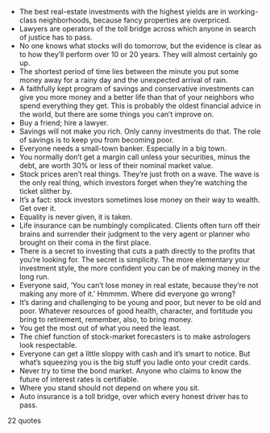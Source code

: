  - The best real-estate investments with the highest yields are in working-class neighborhoods, because fancy properties are overpriced.
 - Lawyers are operators of the toll bridge across which anyone in search of justice has to pass.
 - No one knows what stocks will do tomorrow, but the evidence is clear as to how they’ll perform over 10 or 20 years. They will almost certainly go up.
 - The shortest period of time lies between the minute you put some money away for a rainy day and the unexpected arrival of rain.
 - A faithfully kept program of savings and conservative investments can give you more money and a better life than that of your neighbors who spend everything they get. This is probably the oldest financial advice in the world, but there are some things you can’t improve on.
 - Buy a friend; hire a lawyer.
 - Savings will not make you rich. Only canny investments do that. The role of savings is to keep you from becoming poor.
 - Everyone needs a small-town banker. Especially in a big town.
 - You normally don’t get a margin call unless your securities, minus the debt, are worth 30% or less of their nominal market value.
 - Stock prices aren’t real things. They’re just froth on a wave. The wave is the only real thing, which investors forget when they’re watching the ticket slither by.
 - It’s a fact: stock investors sometimes lose money on their way to wealth. Get over it.
 - Equality is never given, it is taken.
 - Life insurance can be numbingly complicated. Clients often turn off their brains and surrender their judgment to the very agent or planner who brought on their coma in the first place.
 - There is a secret to investing that cuts a path directly to the profits that you’re looking for. The secret is simplicity. The more elementary your investment style, the more confident you can be of making money in the long run.
 - Everyone said, ‘You can’t lose money in real estate, because they’re not making any more of it.’ Hmmmm. Where did everyone go wrong?
 - It’s daring and challenging to be young and poor, but never to be old and poor. Whatever resources of good health, character, and fortitude you bring to retirement, remember, also, to bring money.
 - You get the most out of what you need the least.
 - The chief function of stock-market forecasters is to make astrologers look respectable.
 - Everyone can get a little sloppy with cash and it’s smart to notice. But what’s squeezing you is the big stuff you ladle onto your credit cards.
 - Never try to time the bond market. Anyone who claims to know the future of interest rates is certifiable.
 - Where you stand should not depend on where you sit.
 - Auto insurance is a toll bridge, over which every honest driver has to pass.

22 quotes